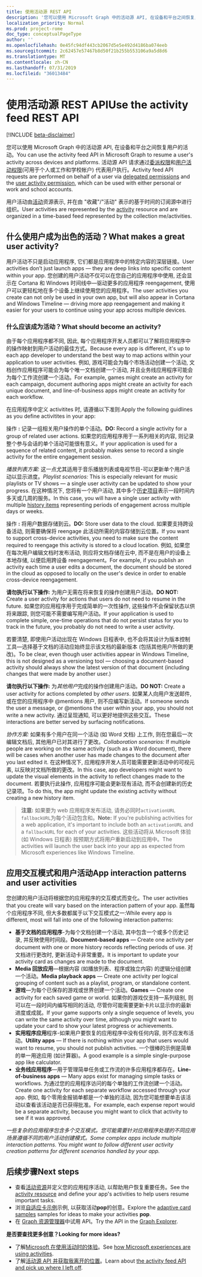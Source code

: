 ```yaml
---
title: 使用活动源 REST API
description: '您可以使用 Microsoft Graph 中的活动源 API, 在设备和平台之间恢复用户的活动。 活动源 API 请求通过委派权限和用户活动权限 (可用于个人或工作和学校帐户) 代表用户执行。 '
localization_priority: Normal
ms.prod: project-rome
doc_type: conceptualPageType
author: ''
ms.openlocfilehash: 0e45fc94df443cb2067d5e5e492d4186ba074eeb
ms.sourcegitcommit: 2c62457e57467b8d50f21b255b553106a9a5d8d6
ms.translationtype: MT
ms.contentlocale: zh-CN
ms.lasthandoff: 07/31/2019
ms.locfileid: "36013484"
---
```

# <a name="use-the-activity-feed-rest-api"></a><span data-ttu-id="aa0a8-104">使用活动源 REST API</span><span class="sxs-lookup"><span data-stu-id="aa0a8-104">Use the activity feed REST API</span></span>

[!INCLUDE [beta-disclaimer](../../includes/beta-disclaimer.md)]


<span data-ttu-id="aa0a8-105">您可以使用 Microsoft Graph 中的活动源 API, 在设备和平台之间恢复用户的活动。</span><span class="sxs-lookup"><span data-stu-id="aa0a8-105">You can use the activity feed API in Microsoft Graph to resume a user's activity across devices and platforms.</span></span> <span data-ttu-id="aa0a8-106">活动源 API 请求通过[委派权限](/graph/permissions-reference#delegated-permissions-application-permissions-and-effective-permissions)和[用户活动权限](/graph/permissions-reference)(可用于个人或工作和学校帐户) 代表用户执行。</span><span class="sxs-lookup"><span data-stu-id="aa0a8-106">Activity feed API requests are performed on behalf of a user via [delegated permissions](/graph/permissions-reference#delegated-permissions-application-permissions-and-effective-permissions) and the [user activity permission](/graph/permissions-reference), which can be used with either personal or work and school accounts.</span></span> 

<span data-ttu-id="aa0a8-107">用户活动由[活动](https://developer.microsoft.com/graph/docs/api-reference/beta/resources/projectrome_activity)资源表示, 并在由 "收藏"/"活动" 表示的基于时间的订阅源中进行组织。</span><span class="sxs-lookup"><span data-stu-id="aa0a8-107">User activities are represented by the [activity](https://developer.microsoft.com/graph/docs/api-reference/beta/resources/projectrome_activity) resource and are organized in a time-based feed represented by the collection me/activities.</span></span> 
<!-- Add missing content.
Each activity represents a unique... 
-->
## <a name="what-makes-a-great-user-activity"></a><span data-ttu-id="aa0a8-108">什么使用户成为出色的活动？</span><span class="sxs-lookup"><span data-stu-id="aa0a8-108">What makes a great user activity?</span></span>

<span data-ttu-id="aa0a8-109">用户活动不只是启动应用程序, 它们都是应用程序中的特定内容的深层链接。</span><span class="sxs-lookup"><span data-stu-id="aa0a8-109">User activities don’t just launch apps — they are deep links into specific content within your app.</span></span> <span data-ttu-id="aa0a8-110">您创建的用户活动不仅可以在您自己的应用程序中使用, 还会显示在 Cortana 和 Windows 时间线中—驱动更多的应用程序 reengagement, 使用户可以更轻松地在多个设备上继续使用您的应用程序。</span><span class="sxs-lookup"><span data-stu-id="aa0a8-110">The user activities you create can not only be used in your own app, but will also appear in Cortana and Windows Timeline — driving more app reengagement and making it easier for your users to continue using your app across multiple devices.</span></span>  

### <a name="what-should-become-an-activity"></a><span data-ttu-id="aa0a8-111">什么应该成为活动？</span><span class="sxs-lookup"><span data-stu-id="aa0a8-111">What should become an activity?</span></span> 

<span data-ttu-id="aa0a8-112">由于每个应用程序都不同, 因此, 每个应用程序开发人员都可以了解将应用程序中的操作映射到用户活动的最佳方式。</span><span class="sxs-lookup"><span data-stu-id="aa0a8-112">Because every app is different, it's up to each app developer to understand the best way to map actions within your application to user activities.</span></span> <span data-ttu-id="aa0a8-113">例如, 游戏可能会为每个市场活动创建一个活动, 文档创作应用程序可能会为每个唯一文档创建一个活动, 并且业务线应用程序可能会为每个工作流创建一个活动。</span><span class="sxs-lookup"><span data-stu-id="aa0a8-113">For example, games might create an activity for each campaign, document authoring apps might create an activity for each unique document, and line-of-business apps might create an activity for each workflow.</span></span> 

<span data-ttu-id="aa0a8-114">在应用程序中定义 activitites 时, 请遵循以下准则:</span><span class="sxs-lookup"><span data-stu-id="aa0a8-114">Apply the following guidlines as you define activitites in your app:</span></span>

<span data-ttu-id="aa0a8-115">操作 **:** 记录一组相关用户操作的单个活动。</span><span class="sxs-lookup"><span data-stu-id="aa0a8-115">**DO:** Record a single activity for a group of related user actions.</span></span> <span data-ttu-id="aa0a8-116">如果您的应用程序用于一系列相关的内容, 则记录整个参与会话的单个活动可能很有意义。</span><span class="sxs-lookup"><span data-stu-id="aa0a8-116">If your application is used for a sequence of related content, it probably makes sense to record a single activity for the entire engagement session.</span></span>  

<span data-ttu-id="aa0a8-117">*播放列表方案:* 这一点尤其适用于音乐播放列表或电视节目-可以更新单个用户活动以显示进度。</span><span class="sxs-lookup"><span data-stu-id="aa0a8-117">*Playlist scenarios:* This is especially relevant for music playlists or TV shows — a single user activity can be updated to show your progress.</span></span> <span data-ttu-id="aa0a8-118">在这种情况下, 您将有一个用户活动, 其中多个[历史项目](https://developer.microsoft.com/graph/docs/api-reference/beta/resources/projectrome_historyitem)表示一段时间内多天或几周的服务。</span><span class="sxs-lookup"><span data-stu-id="aa0a8-118">In this case, you will have a single user activity with multiple [history items](https://developer.microsoft.com/graph/docs/api-reference/beta/resources/projectrome_historyitem) representing periods of engagement across multiple days or weeks.</span></span>  

<span data-ttu-id="aa0a8-119">操作 **:** 将用户数据存储到云。</span><span class="sxs-lookup"><span data-stu-id="aa0a8-119">**DO:** Store user data to the cloud.</span></span> <span data-ttu-id="aa0a8-120">如果要支持跨设备活动, 则需要确保将 reengage 此活动所需的内容存储到云位置。</span><span class="sxs-lookup"><span data-stu-id="aa0a8-120">If you want to support cross-device activities, you need to make sure the content required to reengage this activity is stored to a cloud location.</span></span> <span data-ttu-id="aa0a8-121">例如, 如果您在每次用户编辑文档时发布活动, 则应将文档存储在云中, 而不是在用户的设备上本地存储, 以便启用跨设备 reengagement。</span><span class="sxs-lookup"><span data-stu-id="aa0a8-121">For example, if you publish an activity each time a user edits a document, the document should be stored in the cloud as opposed to locally on the user's device in order to enable cross-device reengagement.</span></span>  

<span data-ttu-id="aa0a8-122">**请勿执行以下操作:** 为用户无需在将来恢复的操作创建用户活动。</span><span class="sxs-lookup"><span data-stu-id="aa0a8-122">**DO NOT:** Create a user activity for actions that users do not need to resume in the future.</span></span> <span data-ttu-id="aa0a8-123">如果您的应用程序用于完成简单的一次性操作, 这些操作不会保留状态以供将来跟踪, 则您可能不需要编写用户活动。</span><span class="sxs-lookup"><span data-stu-id="aa0a8-123">If your application is used to complete simple, one-time operations that do not persist status for you to track in the future, you probably do not need to write a user activity.</span></span> 

<span data-ttu-id="aa0a8-124">若要清楚, 即使用户活动出现在 Windows 日程表中, 也不会将其设计为版本控制工具—选择基于文档的活动应始终显示该文档的最新版本 (包括其他用户所做的更改)。</span><span class="sxs-lookup"><span data-stu-id="aa0a8-124">To be clear, even though user activities appear in Windows Timeline, this is not designed as a versioning tool — choosing a document-based activity should always show the latest version of that document (including changes that were made by another user.)</span></span>

<span data-ttu-id="aa0a8-125">**请勿执行以下操作:** 为*其他用户*完成的操作创建用户活动。</span><span class="sxs-lookup"><span data-stu-id="aa0a8-125">**DO NOT:** Create a user activity for actions completed by *other users*.</span></span> <span data-ttu-id="aa0a8-126">如果某人向用户发送邮件, 或在您的应用程序中 @mentions 用户, 则不应编写新活动。</span><span class="sxs-lookup"><span data-stu-id="aa0a8-126">If someone sends the user a message, or @mentions the user within your app, you should not write a new activity.</span></span> <span data-ttu-id="aa0a8-127">通过呈现通知, 可以更好地提供这些交互。</span><span class="sxs-lookup"><span data-stu-id="aa0a8-127">These interactions are better served by surfacing notifications.</span></span>  

<span data-ttu-id="aa0a8-128">*协作方案:* 如果有多个用户在同一个活动 (如 Word 文档) 上工作, 则在您最后一次编辑文档后, 其他用户已对其进行了更改。</span><span class="sxs-lookup"><span data-stu-id="aa0a8-128">*Collaboration scenarios:* If multiple people are working on the same activity (such as a Word document), there will be cases when another user has made changes to the document after you last edited it.</span></span> <span data-ttu-id="aa0a8-129">在这种情况下, 应用程序开发人员可能需要更新活动中的可视元素, 以反映对文档所做的更改。</span><span class="sxs-lookup"><span data-stu-id="aa0a8-129">In this case, app developers might want to update the visual elements in the activity to reflect changes made to the document.</span></span> <span data-ttu-id="aa0a8-130">若要执行此操作, 应用程序可能会更新现有活动, 而不会创建新的历史记录项。</span><span class="sxs-lookup"><span data-stu-id="aa0a8-130">To do this, the app might update the existing activity without creating a new history item.</span></span> 

><span data-ttu-id="aa0a8-131">**注意:** 如果要为 web 应用程序发布活动, 请务必同时`activationURL` `fallbackURL`为每个活动包含和。</span><span class="sxs-lookup"><span data-stu-id="aa0a8-131">**Note:** If you're publishing activities for a web application, it's important to include both an `activationURL` and a `fallbackURL` for each of your activities.</span></span> <span data-ttu-id="aa0a8-132">这些活动将从 Microsoft 体验 (如 Windows 日程表) 按预期方式将用户重新启动到应用中。</span><span class="sxs-lookup"><span data-stu-id="aa0a8-132">The activities will launch the user back into your app as expected from Microsoft experiences like Windows Timeline.</span></span> 

## <a name="app-interaction-patterns-and-user-activities"></a><span data-ttu-id="aa0a8-133">应用交互模式和用户活动</span><span class="sxs-lookup"><span data-stu-id="aa0a8-133">App interaction patterns and user activities</span></span> 
<span data-ttu-id="aa0a8-134">您创建的用户活动将根据您的应用程序的交互模式而变化。</span><span class="sxs-lookup"><span data-stu-id="aa0a8-134">The user activities that you create will vary based on the interaction pattern of your app.</span></span> <span data-ttu-id="aa0a8-135">虽然每个应用程序不同, 但大多数都属于以下交互模式之一:</span><span class="sxs-lookup"><span data-stu-id="aa0a8-135">While every app is different, most will fall into one of the following interaction patterns:</span></span> 

* <span data-ttu-id="aa0a8-136">**基于文档的应用程序**-为每个文档创建一个活动, 其中包含一个或多个历史记录, 并反映使用时间段。</span><span class="sxs-lookup"><span data-stu-id="aa0a8-136">**Document-based apps** — Create one activity per document with one or more history records reflecting periods of use.</span></span> <span data-ttu-id="aa0a8-137">对文档进行更改时, 更新活动卡非常重要。</span><span class="sxs-lookup"><span data-stu-id="aa0a8-137">It is important to update your activity card as changes are made to the document.</span></span> 
* <span data-ttu-id="aa0a8-138">**Media 回放应用**—根据内容 (如播放列表、程序或独立内容) 的逻辑分组创建一个活动。</span><span class="sxs-lookup"><span data-stu-id="aa0a8-138">**Media playback apps** — Create one activity per logical grouping of content such as a playlist, program, or standalone content.</span></span> 
* <span data-ttu-id="aa0a8-139">**游戏**—为每个已保存的游戏或世界创建一个活动。</span><span class="sxs-lookup"><span data-stu-id="aa0a8-139">**Games** — Create one activity for each saved game or world.</span></span> <span data-ttu-id="aa0a8-140">如果你的游戏仅支持一系列级别, 则可以在一段时间内编写相同的活动, 尽管你可能需要更新卡片以显示你的最新进度或成就。</span><span class="sxs-lookup"><span data-stu-id="aa0a8-140">If your game supports only a single sequence of levels, you can write the same activity over time, although you might want to update your card to show your latest progress or achievements.</span></span> 
* <span data-ttu-id="aa0a8-141">**实用程序应用**程序-如果用户要恢复的应用程序中没有任何内容, 则不应发布活动。</span><span class="sxs-lookup"><span data-stu-id="aa0a8-141">**Utility apps** — If there is nothing within your app that users would want to resume, you should not publish activities.</span></span> <span data-ttu-id="aa0a8-142">一个很棒的示例是简单的单一用途应用 (如计算器)。</span><span class="sxs-lookup"><span data-stu-id="aa0a8-142">A good example is a simple single-purpose app like calculator.</span></span> 
* <span data-ttu-id="aa0a8-143">**业务线应用程序**—用于管理简单任务或工作流的许多应用程序都存在。</span><span class="sxs-lookup"><span data-stu-id="aa0a8-143">**Line-of-business apps** — Many apps exist for managing simple tasks or workflows.</span></span> <span data-ttu-id="aa0a8-144">为通过您的应用程序访问的每个单独的工作流创建一个活动。</span><span class="sxs-lookup"><span data-stu-id="aa0a8-144">Create one activity for each separate workflow accessed through your app.</span></span> <span data-ttu-id="aa0a8-145">例如, 每个零用金报销单都是一个单独的活动, 因为您可能想要单击该活动以查看该活动是否已获得批准。</span><span class="sxs-lookup"><span data-stu-id="aa0a8-145">For example, each expense report would be a separate activity, because you might want to click that activity to see if it was approved.</span></span>

<span data-ttu-id="aa0a8-146">*一些复杂的应用程序包含多个交互模式。您可能需要针对应用程序处理的不同应用场景遵循不同的用户活动创建模式。*</span><span class="sxs-lookup"><span data-stu-id="aa0a8-146">*Some complex apps include multiple interaction patterns. You might want to follow different user activity creation patterns for different scenarios handled by your app.*</span></span>

<!-- Add content or remove H2.
## Common use cases 
-->

## <a name="next-steps"></a><span data-ttu-id="aa0a8-147">后续步骤</span><span class="sxs-lookup"><span data-stu-id="aa0a8-147">Next steps</span></span>

- <span data-ttu-id="aa0a8-148">查看[活动资源](https://developer.microsoft.com/graph/docs/api-reference/beta/resources/projectrome_activity)并定义您的应用程序活动, 以帮助用户恢复重要任务。</span><span class="sxs-lookup"><span data-stu-id="aa0a8-148">See the [activity resource](https://developer.microsoft.com/graph/docs/api-reference/beta/resources/projectrome_activity) and define your app's activities to help users resume important tasks.</span></span>
- <span data-ttu-id="aa0a8-149">浏览[自适应卡示例](https://adaptivecards.io/samples/)示例, 以获取活动**pop**的创意。</span><span class="sxs-lookup"><span data-stu-id="aa0a8-149">Explore the [adaptive card samples](https://adaptivecards.io/samples/) samples for ideas to make your activities **pop**.</span></span>  
- <span data-ttu-id="aa0a8-150">在 [Graph 资源管理器](https://developer.microsoft.com/graph/graph-explorer)中试用 API。</span><span class="sxs-lookup"><span data-stu-id="aa0a8-150">Try the API in the [Graph Explorer](https://developer.microsoft.com/graph/graph-explorer).</span></span>

<span data-ttu-id="aa0a8-151">**是否要查找更多创意？**</span><span class="sxs-lookup"><span data-stu-id="aa0a8-151">**Looking for more ideas?**</span></span> 

- <span data-ttu-id="aa0a8-152">了解[Microsoft 在使用活动时的体验](https://channel9.msdn.com/events/Build/2017/B8108)。</span><span class="sxs-lookup"><span data-stu-id="aa0a8-152">See [how Microsoft experiences are using activities](https://channel9.msdn.com/events/Build/2017/B8108).</span></span>
- <span data-ttu-id="aa0a8-153">了解[活动源 API 并获取我离开的位置](https://channel9.msdn.com/Events/Windows/Windows-Developer-Day-Fall-Creators-Update/WinDev011)。</span><span class="sxs-lookup"><span data-stu-id="aa0a8-153">Learn about [the activity feed API and pick up where I left off](https://channel9.msdn.com/Events/Windows/Windows-Developer-Day-Fall-Creators-Update/WinDev011).</span></span>
